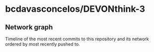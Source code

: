 # bcdavasconcelos/DEVONthink-3

## Network graph

Timeline of the most recent commits to this repository and its network ordered by most recently pushed to.

